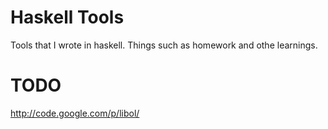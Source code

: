 Haskell Tools
=============
Tools that I wrote in haskell. Things such as homework and othe learnings.


# TODO
http://code.google.com/p/libol/
